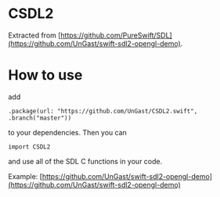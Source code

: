 # CSDL2

Extracted from [https://github.com/PureSwift/SDL](https://github.com/UnGast/swift-sdl2-opengl-demo).

# How to use

add 

    .package(url: "https://github.com/UnGast/CSDL2.swift", .branch("master"))

to your dependencies. Then you can

    import CSDL2

and use all of the SDL C functions in your code.

Example: [https://github.com/UnGast/swift-sdl2-opengl-demo](https://github.com/UnGast/swift-sdl2-opengl-demo)

